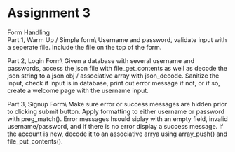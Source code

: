 # Assignment 3
Form Handling\
Part 1, Warm Up / Simple form\ Username and password, validate input with a seperate file. Include the file on the top of the form. 

Part 2, Login Form\ Given a database with several username and passwords, access the json file with file_get_contents as well as decode the json string to a json obj / associative array with json_decode. Sanitize the input, check if input is in database, print out error message if not, or if so, create a welcome page with the username input.

Part 3, Signup Form\ Make sure error or success messages are hidden prior to clicking submit button. Apply formatting to either username or password with preg_match(). Error messages hsould siplay with an empty field, invalid username/password, and if there is no error display a success message. If the account is new, decode it to an associative arrya using array_push() and file_put_contents().
